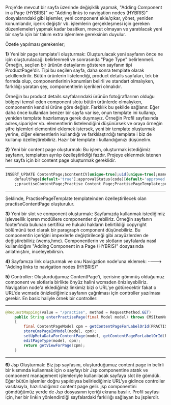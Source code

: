 
Proje'de mevcut bir sayfa üzerinde değişiklik yapmak, "Adding Component in a Page (HYBRIS)" ve "Adding links to navigation 
nodes (HYBRIS)" dosyalarındaki gibi işlemler,  yeni component ekle/çıkar, yönet, yeniden konumlandır, içerik değiştir vb. 
işlemlerin gerçekleşmesi için gereken düzenlemeleri yapmak kadar basitken, mevcut olmayan ve yaratılacak yeni bir sayfa için
bir takım extra işlemlere gereksinim duyulur.

Özetle yapılması gerekenler;

__1)__ Yeni bir page template'i oluşturmak: Oluşturulacak yeni sayfanın önce ne için oluşturulacağı belirlenmeli ve sonrasında 
"Page Type" belirlenmeli. Örneğin, seçilen bir ürünün detaylarını gösteren sayfanın tipi ProductPage'dir. Tipi bu seçilen
sayfa, daha sonra template olarak şekillendirilir. Bütün ürünlerin listelendiği, product details sayfaları, tek bir formda 
olup, componentlerinin konumları belirli ve standart olmalıyken, farklılığı yaratan şey, componentlerin içerikleri olmalıdır.

Örneğin bu product details sayfalarındaki ürünün fotoğraflarının olduğu bölgeyi temsil eden component slotu bütün ürünlerde 
olmalıyken, componentin kendisi ürüne göre değişir. Farklılık bu şekilde sağlanır. Eğer daha önce kullanılan benzer bir sayfa 
var ise, onun template ini kullanıp, yeniden template hazırlamaya gerek duymayız. Örneğin Profil sayfasında adres,siparişler
vb. elementlerin listelendiğini düşünürsek ve oraya örneğin şifre işlemleri elementini eklemek istersek, yeni bir template 
oluşturmak yerine, diğer elementlerin kullandığı ve farklılaştırdığı template i biz de kullanıp özelleştirebiliriz. Hazır bir
template i kullandığımızı düşünelim.
 
 
__2)__ Yeni bir content page oluşturmak: Bu işlem, oluşturmak istediğimiz sayfanın, templatten ayrılıp özelleştirildiği fazdır. 
Projeye eklenmek istenen her sayfa için bir content page oluşturmak gereklidir. 

_____________________________________________________________________________________________________________________________

```SQL
INSERT_UPDATE ContentPage;$contentCV[unique=true];uid[unique=true];name;masterTemplate(uid,$contentCV);label;             
    defaultPage[default='true'];approvalStatus(code)[default='approved'];homepage[default='false']                             
    ;;practiseContentPage;Practise Content Page;PractisePageTemplate;practiseCMSPage                                          
```
___________________________________________________________________________________________________________________________

Şeklinde, PractisePageTemplate templateinden özelleştirilecek olan practiseContentPage oluşturulur.

__3)__ Yeni bir slot ve component oluşturmak:  Sayfamızda kullanmak istediğimiz işlevsellik içeren modüllere componentler
diyebiliriz. Örneğin sayfanın footer'ında bulunan sertifika ve hukuki hakların belirtildiği copyright bölümünü text olarak bir
paragraph component düşünebiliriz. Bu componentin içeriğini impexlerle değiştirileceği gibi arayüzlerden de değiştirebiliriz 
(wcms,hmc).  Componentlerin ve slotların sayfalarda nasıl kullanıldığını  "Adding Component in a Page (HYBRIS)" dosyasında 
anlatmıştım, inceleyebilirsin.

__4)__ Sayfamıza link oluşturmak  ve onu Navigation node'una eklemek:  ----> "Adding links to navigation nodes (HYBRIS)" 

__5)__ Controller:  Oluşturduğumuz ContentPage'i, içerisine gömmüş olduğumuz component ve slotlarla birlikte önyüz halini wcmsden
önizleyebiliriz. Navigation node'a eklediğimiz linkimiz bizi o URL'ye götürecektir fakat o URL'de wcmsde önizlediğimiz sayfanın
çağrılması için controller yazılması gerekir. En basic haliyle örnek bir controller:

_____________________________________________________________________________________________________________________________
```JAVA
@RequestMapping(value = "/practise", method = RequestMethod.GET)                                                          
 	public String enterPractisePage(final Model model) throws CMSItemNotFoundException                                      
 	{                                                                                                                       
 		final ContentPageModel cpm = getContentPageForLabelOrId(PRACTISE_CMS_PAGE);                                           
 		storeCmsPageInModel(model, cpm);                                                                                      
 		setUpMetaDataForContentPage(model, getContentPageForLabelOrId(PRACTISE_CMS_PAGE));                                    
 		editPageType(model, cpm);                                                                                             
 		return getViewForPage(cpm);                                                                                           
	}   
```
___________________________________________________________________________________________________________________________

__6)__ Jsp Oluşturmak: Biz  jsp sayfasını, oluşturduğumuz content page in belirli bir kısmında kullanmak için o sayfayı bir Jsp 
componentine atatık ve component management işlemleriyle kullanılacak sayfaya slot ile gömdük.  Eğer bütün işlemler doğru
yapıldıysa belirlediğimiz URL'ye gidince controller vasıtasıyla, hazırladığımız content page gelir. jsp componentini 
gömdüğümüz yerde de Jsp dosyasının içeriği ekrana basılır. Profil sayfası için, her bir linkin yönlendirdiği sayfalardaki 
farklılığı sağlayan bu jsplerdir.
